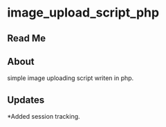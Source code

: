 # image_upload_script_php
## Read Me

## About 

simple image uploading script writen in php.

## Updates

*Added session tracking.
